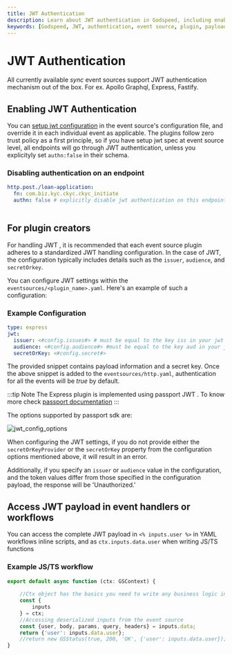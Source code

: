 ```yaml
---
title: JWT Authentication
description: Learn about JWT authentication in Godspeed, including enabling JWT, disabling authentication on endpoints, and accessing JWT payload in event handlers or workflows.
keywords: [Godspeed, JWT, authentication, event source, plugin, payload]
---
```

# JWT Authentication
All currently available _sync_ event sources support JWT authentication mechanism out of the box. For ex. Apollo Graphql, Express, Fastify.

## Enabling JWT Authentication
You can [setup jwt configuration](./jwt-authentication.md) in the event source's configuration file, and override it in each individual event as applicable.
The plugins follow zero trust policy as a first principle, so if you have setup jwt spec at event source level, all endpoints will go through JWT authentication, unless you explicityly set `authn:false` in their schema.

### Disabling authentication on an endpoint
```yaml
http.post./loan-application: 
  fn: com.biz.kyc.ckyc.ckyc_initiate
  authn: false # explicitly disable jwt authentication on this endpoint
 
```

## For plugin creators
For handling JWT , it is recommended that each event source plugin adheres to a standardized JWT handling configuration. In the case of JWT, the configuration typically includes details such as the `issuer`, `audience`, and `secretOrkey`.


You can configure JWT settings within the `eventsources/<plugin_name>.yaml`. Here's an example of such a configuration:

### Example Configuration

```yaml
type: express
jwt:
  issuer: <#config.issues#> # must be equal to the key iss in your jwt token
  audience: <#config.audience#> #must be equal to the key aud in your jwt token
  secretOrKey: <#config.secret#>
```
The provided snippet contains payload information and a secret key. Once the above snippet is added to the `eventsources/http.yaml`, authentication for all the events will be *true* by default. 

:::tip Note
The Express plugin is implemented using passport JWT . To know more check [passport documentation](https://www.passportjs.org/)
:::

The options supported by passport sdk are:

![jwt_config_options](https://docs.godspeed.systems/assets/images/jwtconfig_options-7c650cde2021eae6cdc15d4029afe6ff.png) 

When configuring the JWT settings, if you do not provide either the `secretOrKeyProvider` or the `secretOrKey` property from the configuration options mentioned above, it will result in an error.

Additionally, if you specify an `issuer` or `audience` value in the configuration, and the token values differ from those specified in the configuration payload, the response will be 'Unauthorized.'


## Access JWT payload in event handlers or workflows
You can access the complete JWT payload in `<% inputs.user %>` in YAML workflows inline scripts, and as `ctx.inputs.data.user` when writing JS/TS functions

<!-- ### Example access from inline scripting with YAML
This is applicable in `functions` and in `authz` workflows in event source or event definitions.
```yaml
summary: Call an API and transform the 
tasks:
    - id: api_step1
      description: Hit with some dummy data. It will send back same as response
      fn: datasource.api.post./anything
      m
          jwt_payload: <% inputs.user %>
``` -->

### Example JS/TS workflow
```typescript
export default async function (ctx: GSContext) {
    
    //Ctx object has the basics you need to write any business logic in TS/JS
    const {
        inputs
    } = ctx;
    //Accessing deserialized inputs from the event source
    const {user, body, params, query, headers} = inputs.data;
    return {'user': inputs.data.user};
    //return new GSStatus(true, 200, 'OK', {'user': inputs.data.user});
}
```